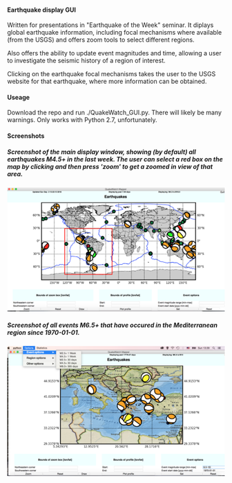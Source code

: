 #### Earthquake display GUI    

Written for presentations in "Earthquake of the Week" seminar. It diplays global earthquake information, including focal mechanisms where available (from the USGS) and offers zoom tools to select different regions.   

Also offers the ability to update event magnitudes and time, allowing a user to investigate the seismic history of a region of interest. 

Clicking on the earthquake focal mechanisms takes the user to the USGS website for that earthquake, where more information can be obtained. 


#### Useage     

Download the repo and run ./QuakeWatch_GUI.py. There will likely be many warnings. Only works with Python 2.7, unfortunately. 

#### Screenshots  

##### Screenshot of the main display window, showing (by default) all earthquakes M4.5+ in the last week. The user can select a red box on the map by clicking and then press 'zoom' to get a zoomed in view of that area.

![Display window](screenshot1.png)


##### Screenshot of all events M6.5+ that have occured in the Mediterranean region since 1970-01-01.


![Display window](screenshot2.png)